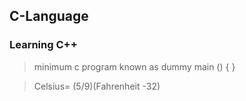 ## C-Language
### Learning C++

> minimum c program known as dummy
  main () { }

> Celsius= (5/9)(Fahrenheit -32)
